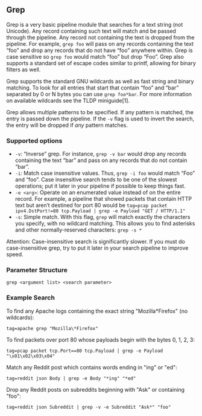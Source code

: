 ## Grep

Grep is a very basic pipeline module that searches for a text string (not Unicode). Any record containing such text will match and be passed through the pipeline. Any record not containing the text is dropped from the pipeline. For example, `grep foo` will pass on any records containing the text “foo” and drop any records that do not have “foo” anywhere within. Grep is case sensitive so `grep foo` would match “foo” but drop “Foo”.  Grep also supports a standard set of escape codes similar to printf, allowing for binary filters as well.

Grep supports the standard GNU wildcards as well as fast string and binary matching.  To look for all entries that start that contain “foo” and “bar” separated by 0 or N bytes you can use `grep foo*bar`.  For more information on available wildcards see the TLDP miniguide[1].

Grep allows multiple patterns to be specified. If any pattern is matched, the entry is passed down the pipeline. If the `-v` flag is used to invert the search, the entry will be dropped if *any* pattern matches.

### Supported options

* `-v`: “Inverse” grep. For instance, `grep -v bar` would drop any records containing the text “bar” and pass on any records that do not contain “bar”.
* `-i`: Match case insensitive values. Thus, `grep -i foo` would match “Foo” and “foo”. Case insensitive search tends to be one of the slowest operations; put it later in your pipeline if possible to keep things fast.
* `-e <arg>`: Operate on an enumerated value instead of on the entire record. For example, a pipeline that showed packets that contain HTTP text but aren’t destined for port 80 would be `tag=pcap packet ipv4.DstPort!=80 tcp.Payload | grep -e Payload "GET / HTTP/1.1"`
* `-s`: Simple match. With this flag, `grep` will match exactly the characters you specify, with no wildcard matching. This allows you to find asterisks and other normally-reserved characters: `grep -s *`

Attention: Case-insensitive search is significantly slower. If you must do case-insensitive grep, try to put it later in your search pipeline to improve speed.

### Parameter Structure
```
grep <argument list> <search parameter>
```
### Example Search

To find any Apache logs containing the exact string "Mozilla\*Firefox" (no wildcards):

```
tag=apache grep "Mozilla\*Firefox"
```

To find packets over port 80 whose payloads begin with the bytes 0, 1, 2, 3:

```
tag=pcap packet tcp.Port==80 tcp.Payload | grep -e Payload "\x01\x02\x03\x04"
```

Match any Reddit post which contains words ending in "ing" or "ed":

```
tag=reddit json Body | grep -e Body "*ing" "*ed"
```

Drop any Reddit posts on subreddits beginning with "Ask" or containing "foo":

```
tag=reddit json Subreddit | grep -v -e Subreddit "Ask*" "foo"
```
